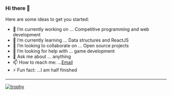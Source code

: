 ### Hi there 👋



Here are some ideas to get you started:

- 🔭 I’m currently working on ... Competitive programming and web development
- 🌱 I’m currently learning ... Data structures and ReactJS
- 👯 I’m looking to collaborate on ... Open source projects
- 🤔 I’m looking for help with ... game development
- 💬 Ask me about ... anything
- 📫 How to reach me: ...[Email](harshed2004@gmail.com)
- ⚡ Fun fact: ...I am half finished

---

[![trophy](https://github-profile-trophy.vercel.app/?username=ryo-ma)](https://github.com/ryo-ma/github-profile-trophy)



